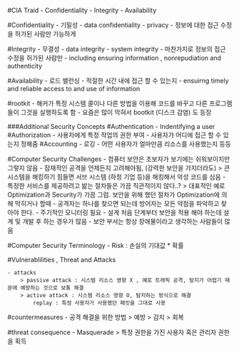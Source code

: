 #CIA Traid
    - Confidentiality
    - Integrity
    - Availability

#Confidentiality - 기밀성
    - data confidentiality
    - privacy
    - 정보에 대한 접근 수정을 허가된 사람만 가능하게


#Integrity - 무결성
    - data integrity
    - system integrity
    - 마찬가지로 정보의 접근 수정을 허가된 사람만
    - including ensuring information , nonrepudiation and authenticity

#Availability
    - 로드 밸런싱
    - 적절한 시간 내에 접근 할 수 있는지
    - ensuirng timely and reliable access to and use of information

#rootkit
    - 해커가 특정 시스템 콜이나 다른 방법을 이용해 코드를 바꾸고 다른 프로그램들이 그것을 실행하도록 함
    - 요즘은 많이 막혀서 bootkit (디스크 감염) 도 등장

###Additional Security Concepts
#Authentication
    - Indentifying a user
#Authorization
    - 사용자에게 특정 작업의 권한 부여
    - 사용자가 어디에 접근 할 수 있는지 정해줌
#Accounting
    - 로깅
    - 어떤 사용자가 얼마만큼 리소스를 사용했는지 등등

#Computer Security Challenges
    - 컴퓨터 보안은 초보자가 보기에는 쉬워보이지만 그렇지 않음
    - 잠재적인 공격을 언제든지 고려해야됨, (강력한 보안을 가지더라도)
        > 큰 시스템을 해킹하기 힘들면 서브 시스템 (하청 기업 등)을 해킹해서 악성 코드를 심음
    - 특정한 서비스를 제공하려고 밞는 절차들은 가끔 직관적이지 않다..?
        > 대표적인 예로 Optimization과 Security가 가끔 그럼. 보안을 위해 했던 절차가 Optimization에 의해 막히거나 할때
    - 공격자는 하나를 찾으면 되는데 방어자는 모든 약점을 파악하고 찾아야 한다.
    - 주기적인 모니터링 필요
    - 설계 처음 단계부터 보안을 적용 해야 하는데 설계 및 개발 후 하는 경우가 많음
    - 보안 부서는 항상 장애물이라고 생각하는 사람들이 많음

#Computer Security Terminology
    - Risk : 손실의 기대값 * 확률


#Vulnerablilities , Threat and Attacks

    - attacks
        > passive attack : 시스템 리소스 영향 X , 예로 트래픽 공격, 탐지가 어렵기 때문에 예방하는 것으로 보통 해결
        > active attack : 시스템 리소스 영향 O, 탐지하는 방식으로 해결
            replay : 특정 사용자가 사용했던 패킷을 그대로 사용
#countermeasures
    - 공격 해결을 위한 방법
        > 예방
        > 감지
        > 회복
    
#threat consequence
    - Masquerade
        > 특정 권한을 가진 사용자 혹은 관리자 권한을 획득
    